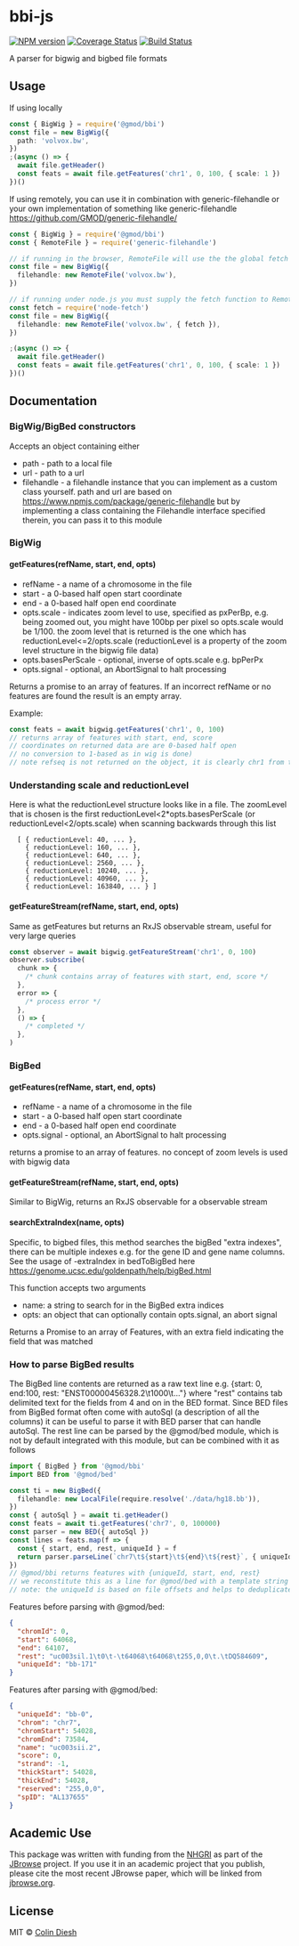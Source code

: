 # bbi-js

[![NPM version](https://img.shields.io/npm/v/@gmod/bbi.svg?style=flat-square)](https://npmjs.org/package/@gmod/bbi)
[![Coverage Status](https://img.shields.io/codecov/c/github/GMOD/bbi-js/master.svg?style=flat-square)](https://codecov.io/gh/GMOD/bbi-js/branch/master)
[![Build Status](https://img.shields.io/github/actions/workflow/status/GMOD/bbi-js/push.yml?branch=master)](https://github.com/GMOD/bbi-js/actions?query=branch%3Amaster+workflow%3APush+)

A parser for bigwig and bigbed file formats

## Usage

If using locally

```typescript
const { BigWig } = require('@gmod/bbi')
const file = new BigWig({
  path: 'volvox.bw',
})
;(async () => {
  await file.getHeader()
  const feats = await file.getFeatures('chr1', 0, 100, { scale: 1 })
})()
```

If using remotely, you can use it in combination with generic-filehandle or your
own implementation of something like generic-filehandle
https://github.com/GMOD/generic-filehandle/

```typescript
const { BigWig } = require('@gmod/bbi')
const { RemoteFile } = require('generic-filehandle')

// if running in the browser, RemoteFile will use the the global fetch
const file = new BigWig({
  filehandle: new RemoteFile('volvox.bw'),
})

// if running under node.js you must supply the fetch function to RemoteFile
const fetch = require('node-fetch')
const file = new BigWig({
  filehandle: new RemoteFile('volvox.bw', { fetch }),
})

;(async () => {
  await file.getHeader()
  const feats = await file.getFeatures('chr1', 0, 100, { scale: 1 })
})()
```

## Documentation

### BigWig/BigBed constructors

Accepts an object containing either

- path - path to a local file
- url - path to a url
- filehandle - a filehandle instance that you can implement as a custom class
  yourself. path and url are based on
  https://www.npmjs.com/package/generic-filehandle but by implementing a class
  containing the Filehandle interface specified therein, you can pass it to this
  module

### BigWig

#### getFeatures(refName, start, end, opts)

- refName - a name of a chromosome in the file
- start - a 0-based half open start coordinate
- end - a 0-based half open end coordinate
- opts.scale - indicates zoom level to use, specified as pxPerBp, e.g. being
  zoomed out, you might have 100bp per pixel so opts.scale would be 1/100. the
  zoom level that is returned is the one which has reductionLevel<=2/opts.scale
  (reductionLevel is a property of the zoom level structure in the bigwig file
  data)
- opts.basesPerScale - optional, inverse of opts.scale e.g. bpPerPx
- opts.signal - optional, an AbortSignal to halt processing

Returns a promise to an array of features. If an incorrect refName or no
features are found the result is an empty array.

Example:

```typescript
const feats = await bigwig.getFeatures('chr1', 0, 100)
// returns array of features with start, end, score
// coordinates on returned data are are 0-based half open
// no conversion to 1-based as in wig is done)
// note refseq is not returned on the object, it is clearly chr1 from the query though
```

### Understanding scale and reductionLevel

Here is what the reductionLevel structure looks like in a file. The zoomLevel
that is chosen is the first reductionLevel<2\*opts.basesPerScale (or
reductionLevel<2/opts.scale) when scanning backwards through this list

      [ { reductionLevel: 40, ... },
        { reductionLevel: 160, ... },
        { reductionLevel: 640, ... },
        { reductionLevel: 2560, ... },
        { reductionLevel: 10240, ... },
        { reductionLevel: 40960, ... },
        { reductionLevel: 163840, ... } ]

#### getFeatureStream(refName, start, end, opts)

Same as getFeatures but returns an RxJS observable stream, useful for very large
queries

```typescript
const observer = await bigwig.getFeatureStream('chr1', 0, 100)
observer.subscribe(
  chunk => {
    /* chunk contains array of features with start, end, score */
  },
  error => {
    /* process error */
  },
  () => {
    /* completed */
  },
)
```

### BigBed

#### getFeatures(refName, start, end, opts)

- refName - a name of a chromosome in the file
- start - a 0-based half open start coordinate
- end - a 0-based half open end coordinate
- opts.signal - optional, an AbortSignal to halt processing

returns a promise to an array of features. no concept of zoom levels is used
with bigwig data

#### getFeatureStream(refName, start, end, opts)

Similar to BigWig, returns an RxJS observable for a observable stream

#### searchExtraIndex(name, opts)

Specific, to bigbed files, this method searches the bigBed "extra indexes",
there can be multiple indexes e.g. for the gene ID and gene name columns. See
the usage of -extraIndex in bedToBigBed here
https://genome.ucsc.edu/goldenpath/help/bigBed.html

This function accepts two arguments

- name: a string to search for in the BigBed extra indices
- opts: an object that can optionally contain opts.signal, an abort signal

Returns a Promise to an array of Features, with an extra field indicating the
field that was matched

### How to parse BigBed results

The BigBed line contents are returned as a raw text line e.g. {start: 0,
end:100, rest: "ENST00000456328.2\t1000\t..."} where "rest" contains tab
delimited text for the fields from 4 and on in the BED format. Since BED files
from BigBed format often come with autoSql (a description of all the columns) it
can be useful to parse it with BED parser that can handle autoSql. The rest line
can be parsed by the @gmod/bed module, which is not by default integrated with
this module, but can be combined with it as follows

```typescript
import { BigBed } from '@gmod/bbi'
import BED from '@gmod/bed'

const ti = new BigBed({
  filehandle: new LocalFile(require.resolve('./data/hg18.bb')),
})
const { autoSql } = await ti.getHeader()
const feats = await ti.getFeatures('chr7', 0, 100000)
const parser = new BED({ autoSql })
const lines = feats.map(f => {
  const { start, end, rest, uniqueId } = f
  return parser.parseLine(`chr7\t${start}\t${end}\t${rest}`, { uniqueId })
})
// @gmod/bbi returns features with {uniqueId, start, end, rest}
// we reconstitute this as a line for @gmod/bed with a template string
// note: the uniqueId is based on file offsets and helps to deduplicate exact feature copies if they exist
```

Features before parsing with @gmod/bed:

```json
{
  "chromId": 0,
  "start": 64068,
  "end": 64107,
  "rest": "uc003sil.1\t0\t-\t64068\t64068\t255,0,0\t.\tDQ584609",
  "uniqueId": "bb-171"
}
```

Features after parsing with @gmod/bed:

```json
{
  "uniqueId": "bb-0",
  "chrom": "chr7",
  "chromStart": 54028,
  "chromEnd": 73584,
  "name": "uc003sii.2",
  "score": 0,
  "strand": -1,
  "thickStart": 54028,
  "thickEnd": 54028,
  "reserved": "255,0,0",
  "spID": "AL137655"
}
```

## Academic Use

This package was written with funding from the [NHGRI](http://genome.gov) as
part of the [JBrowse](http://jbrowse.org) project. If you use it in an academic
project that you publish, please cite the most recent JBrowse paper, which will
be linked from [jbrowse.org](http://jbrowse.org).

## License

MIT © [Colin Diesh](https://github.com/cmdcolin)
